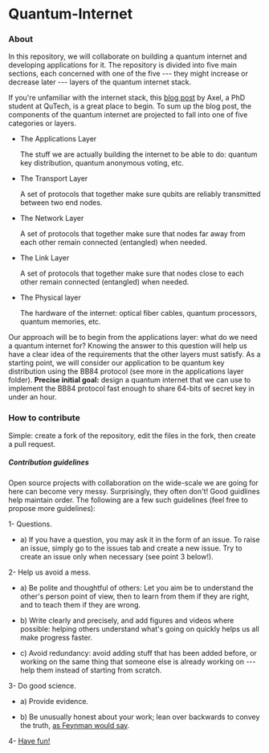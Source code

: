 # Quantum-Internet

### About
In this repository, we will collaborate on building a quantum internet and developing applications for it. The repository is divided into five main sections, each concerned with one of the five --- they might increase or decrease later --- layers of the quantum internet stack. 

If you're unfamiliar with the internet stack, this [blog post](https://blog.qutech.nl/index.php/2019/05/22/a-quantum-network-stack/) by Axel, a PhD student at QuTech, is a great place to begin. To sum up the blog post, the components of the quantum internet are projected to fall into one of five categories or layers.

* The Applications Layer

    The stuff we are actually building the internet to be able to do: quantum key distribution, quantum anonymous voting, etc. 

* The Transport Layer

    A set of protocols that together make sure qubits are reliably transmitted between two end nodes.

* The Network Layer

    A set of protocols that together make sure that nodes far away from each other remain connected (entangled) when needed.

* The Link Layer

    A set of protocols that together make sure that nodes close to each other remain connected (entangled) when needed.

* The Physical layer

    The hardware of the internet: optical fiber cables, quantum processors, quantum memories, etc.


Our approach will be to begin from the applications layer: what do we need a quantum internet for? Knowing the answer to this question will help us have a clear idea of the requirements that the other layers must satisfy. As a starting point, we will consider our application to be quantum key distribution using the BB84 protocol (see more in the applications layer folder). **Precise initial goal:** design a quantum internet that we can use to implement the BB84 protocol fast enough to share 64-bits of secret key in under an hour.


### How to contribute

Simple: create a fork of the repository, edit the files in the fork, then create a pull request. 


##### Contribution guidelines

Open source projects with collaboration on the wide-scale we are going for here can become very messy. Surprisingly, they often don't! Good guidlines help maintain order. The following are a few such guidelines (feel free to propose more guidelines):


1- Questions. 

  * a) If you have a question, you may ask it in the form of an issue. To raise an issue, simply go to the issues tab and create a new issue. Try to create an issue only when necessary (see point 3 below!). 


2- Help us avoid a mess. 

* a) Be polite and thoughtful of others: Let you aim be to understand the other's person point of view, then to learn from them if they are right, and to teach them if they are wrong.

* b) Write clearly and precisely, and add figures and videos where possible: helping others understand what's going on quickly helps us all make progress faster.

* c) Avoid redundancy: avoid adding stuff that has been added before, or working on the same thing that someone else is already working on --- help them instead of starting from scratch.


3- Do good science.

* a) Provide evidence.

* b) Be unusually honest about your work; lean over backwards to convey the truth, [as Feynman would say](https://en.wikipedia.org/wiki/Cargo_cult_science).


4- [Have fun!](https://www.youtube.com/watch?v=uxKmDWDUZ5A)








